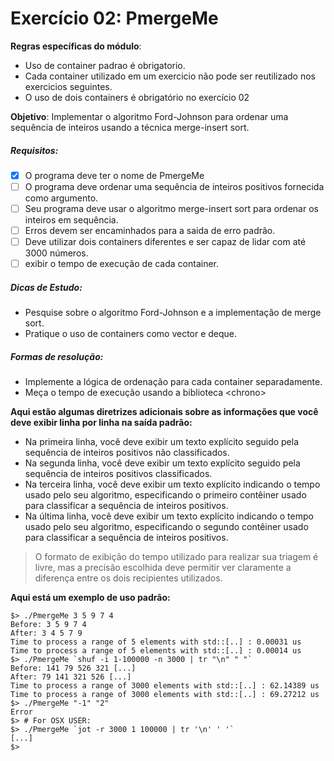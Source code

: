 #  Exercício 02: PmergeMe

**Regras específicas do módulo**:
* Uso de container padrao é obrigatorio.
* Cada container utilizado em um exercicio não pode ser reutilizado nos exercicios seguintes.
* O uso de dois containers é obrigatório no exercício 02

**Objetivo**: Implementar o algoritmo Ford-Johnson para ordenar uma sequência de inteiros usando a técnica merge-insert sort.

##### Requisitos:
- [x] O programa deve ter o nome de PmergeMe
- [ ] O programa deve ordenar uma sequência de inteiros positivos fornecida como argumento.
- [ ] Seu programa deve usar o algoritmo merge-insert sort para ordenar os inteiros em sequência.
- [ ] Erros devem ser encaminhados para a saida de erro padrão.
- [ ] Deve utilizar dois containers diferentes e ser capaz de lidar com até 3000 números.
- [ ] exibir o tempo de execução de cada container.

##### Dicas de Estudo:
* Pesquise sobre o algoritmo Ford-Johnson e a implementação de merge sort.
* Pratique o uso de containers como vector e deque.

##### Formas de resolução:
* Implemente a lógica de ordenação para cada container separadamente.
* Meça o tempo de execução usando a biblioteca <chrono\>

**Aqui estão algumas diretrizes adicionais sobre as informações que você deve exibir linha por linha na saída padrão:**
* Na primeira linha, você deve exibir um texto explícito seguido pela sequência de inteiros positivos não classificados.
* Na segunda linha, você deve exibir um texto explícito seguido pela sequência de inteiros positivos classificados.
* Na terceira linha, você deve exibir um texto explícito indicando o tempo usado pelo seu algoritmo, especificando o primeiro contêiner usado para classificar a sequência de inteiros positivos.
* Na última linha, você deve exibir um texto explícito indicando o tempo usado pelo seu algoritmo, especificando o segundo contêiner usado para classificar a sequência de inteiros positivos.

>O formato de exibição do tempo utilizado para realizar sua triagem é livre, mas a precisão escolhida deve permitir ver claramente a diferença entre os dois recipientes utilizados.

**Aqui está um exemplo de uso padrão:**

    $> ./PmergeMe 3 5 9 7 4
    Before: 3 5 9 7 4
    After: 3 4 5 7 9
    Time to process a range of 5 elements with std::[..] : 0.00031 us
    Time to process a range of 5 elements with std::[..] : 0.00014 us
    $> ./PmergeMe `shuf -i 1-100000 -n 3000 | tr "\n" " "`
    Before: 141 79 526 321 [...]
    After: 79 141 321 526 [...]
    Time to process a range of 3000 elements with std::[..] : 62.14389 us
    Time to process a range of 3000 elements with std::[..] : 69.27212 us
    $> ./PmergeMe "-1" "2"
    Error
    $> # For OSX USER:
    $> ./PmergeMe `jot -r 3000 1 100000 | tr '\n' ' '`
    [...]
    $>
